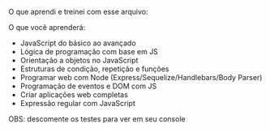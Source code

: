 O que aprendi e treinei com esse arquivo:

O que você aprenderá:
- JavaScript do básico ao avançado
- Lógica de programação com base em JS
- Orientação a objetos no JavaScript
- Estruturas de condição, repetição e funções
- Programar web com Node (Express/Sequelize/Handlebars/Body Parser)
- Programação de eventos e DOM com JS
- Criar aplicações web completas
- Expressão regular com JavaScript


OBS: descomente os testes para ver em seu console